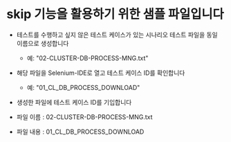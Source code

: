# skip 기능을 활용하기 위한 샘플 파일입니다

- 테스트를 수행하고 싶지 않은 테스트 케이스가 있는 시나리오 테스트 파일을 동일 이름으로 생성합니다
  - 예: "02-CLUSTER-DB-PROCESS-MNG.txt"

- 해당 파일을 Selenium-IDE로 열고 테스트 케이스 ID를 확인합니다
  - 예: "01_CL_DB_PROCESS_DOWNLOAD"

- 생성한 파일에 테스트 케이스 ID를 기입합니다

- 파일 이름 : 02-CLUSTER-DB-PROCESS-MNG.txt
- 파일 내용 : 01_CL_DB_PROCESS_DOWNLOAD
